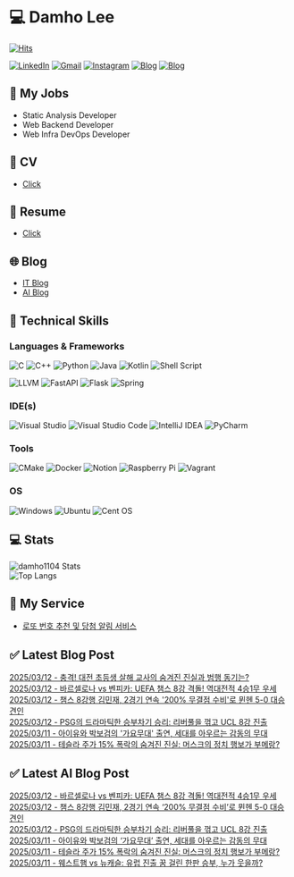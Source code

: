 
# 💻 Damho Lee

[![Hits](https://hits.seeyoufarm.com/api/count/incr/badge.svg?url=https%3A%2F%2Fgithub.com%2Fdamho1104&count_bg=%233D9CC8&title_bg=%23555555&icon=&icon_color=%23E7E7E7&title=hits&edge_flat=false)](https://hits.seeyoufarm.com)  

[![LinkedIn](https://img.shields.io/badge/Linkedin-%230077B5.svg?style=flat&logo=linkedin&logoColor=white)](https://www.linkedin.com/in/damho1104/)
[![Gmail](https://img.shields.io/badge/Gmail-D14836?style=flat&logo=gmail&logoColor=white)](mailto:damho1104@gmail.com)
[![Instagram](https://img.shields.io/badge/Instargram-%23E4405F.svg?style=flat&logo=Instagram&logoColor=white)](https://www.instagram.com/damho1104/)
[![Blog](https://img.shields.io/badge/Blog-%23000000.svg?style=flat&logo=Tistory&logoColor=white)](https://dmomo.co.kr/)
[![Blog](https://img.shields.io/badge/Blog-%23000000.svg?style=flat&logo=WordPress&logoColor=white)](https://blog.ai.dmomo.co.kr/)

## 📃 My Jobs
- Static Analysis Developer
- Web Backend Developer
- Web Infra DevOps Developer

## 📰 CV
- [Click](https://resume.dmomo.net/damho.lee/resume)  

## 📘 Resume
- [Click](https://damho1104.notion.site/8af3191b9815406d95708d9a0cea5a9e)  

## 🌐 Blog
- [IT Blog](https://dmomo.co.kr/)
- [AI Blog](https://blog.ai.dmomo.co.kr/)

## 💪 Technical Skills
### Languages & Frameworks
![C](https://img.shields.io/badge/c-%2300599C.svg?style=flat&logo=c&logoColor=white)
![C++](https://img.shields.io/badge/c++-%2300599C.svg?style=flat&logo=c%2B%2B&logoColor=white)
![Python](https://img.shields.io/badge/Python-3776AB.svg?&style=flat&logo=Python&logoColor=white)
![Java](https://img.shields.io/badge/java-%23ED8B00.svg?style=flat&logo=openjdk&logoColor=white)
![Kotlin](https://img.shields.io/badge/Kotlin-%237F52FF.svg?style=flat&logo=Kotlin&logoColor=white)
![Shell Script](https://img.shields.io/badge/Shell_script-%23121011.svg?style=flat&logo=gnu-bash&logoColor=white)  
  
![LLVM](https://img.shields.io/badge/LLVM/Clang-000B1D.svg?&style=flat&logo=LLVM&logoColor=white)
![FastAPI](https://img.shields.io/badge/FastAPI-005571?style=flat&logo=fastapi)
![Flask](https://img.shields.io/badge/Flask-%23000.svg?style=flat&logo=flask&logoColor=white)
![Spring](https://img.shields.io/badge/Springboot-%236DB33F.svg?style=flat&logo=spring&logoColor=white)
  
  
### IDE(s)
![Visual Studio](https://img.shields.io/badge/Visual%20Studio-5C2D91.svg?style=flat&logo=visual-studio&logoColor=white) 
![Visual Studio Code](https://img.shields.io/badge/Visual%20Studio%20Code-0078d7.svg?style=flat&logo=visual-studio-code&logoColor=white)
![IntelliJ IDEA](https://img.shields.io/badge/IntelliJIDEA-000000.svg?style=flat&logo=intellij-idea&logoColor=white) 
![PyCharm](https://img.shields.io/badge/PyCharm-143?style=flat&logo=pycharm&logoColor=black&color=black&labelColor=green) 


### Tools
![CMake](https://img.shields.io/badge/CMake-%23008FBA.svg?style=flat&logo=cmake&logoColor=white)
![Docker](https://img.shields.io/badge/docker-%230db7ed.svg?style=flat&logo=docker&logoColor=white)
![Notion](https://img.shields.io/badge/Notion-%23000000.svg?style=flat&logo=notion&logoColor=white)
![Raspberry Pi](https://img.shields.io/badge/-RaspberryPi-C51A4A?style=flat&logo=Raspberry-Pi)
![Vagrant](https://img.shields.io/badge/Vagrant-%231563FF.svg?style=flat&logo=vagrant&logoColor=white)


### OS
![Windows](https://img.shields.io/badge/Windows-0078D6?style=flat&logo=windows&logoColor=white)
![Ubuntu](https://img.shields.io/badge/Ubuntu-E95420?style=flat&logo=ubuntu&logoColor=white)
![Cent OS](https://img.shields.io/badge/Cent%20OS-002260?style=flat&logo=centos&logoColor=F0F0F0)


## :computer: Stats
![damho1104 Stats](https://github-readme-stats.vercel.app/api?username=damho1104&hide=issues&show_icons=true&theme=dark)  
![Top Langs](https://github-readme-stats.vercel.app/api/top-langs/?username=damho1104&layout=compact&theme=dark)


## 📣 My Service
- [로또 번호 추천 및 당첨 알림 서비스](https://lotto.dmomo.co.kr/)  


## ✅ Latest Blog Post

[2025/03/12 - 충격! 대전 초등생 살해 교사의 숨겨진 진실과 범행 동기는?](https://dmomo.co.kr/190) <br/>
[2025/03/12 - 바르셀로나 vs 벤피카: UEFA 챔스 8강 격돌! 역대전적 4승1무 우세](https://dmomo.co.kr/189) <br/>
[2025/03/12 - 챔스 8강행 김민재, 2경기 연속 '200% 무결점 수비'로 뮌헨 5-0 대승 견인](https://dmomo.co.kr/188) <br/>
[2025/03/12 - PSG의 드라마틱한 승부차기 승리: 리버풀을 꺾고 UCL 8강 진출](https://dmomo.co.kr/187) <br/>
[2025/03/11 - 아이유와 박보검의 '가요무대' 출연, 세대를 아우르는 감동의 무대](https://dmomo.co.kr/186) <br/>
[2025/03/11 - 테슬라 주가 15% 폭락의 숨겨진 진실: 머스크의 정치 행보가 부메랑?](https://dmomo.co.kr/185) <br/>

## ✅ Latest AI Blog Post
[2025/03/12 - 바르셀로나 vs 벤피카: UEFA 챔스 8강 격돌! 역대전적 4승1무 우세](https://blog.ai.dmomo.co.kr/trend/1232) <br/>
[2025/03/12 - 챔스 8강행 김민재, 2경기 연속 ‘200% 무결점 수비’로 뮌헨 5-0 대승 견인](https://blog.ai.dmomo.co.kr/trend/1229) <br/>
[2025/03/12 - PSG의 드라마틱한 승부차기 승리: 리버풀을 꺾고 UCL 8강 진출](https://blog.ai.dmomo.co.kr/trend/1226) <br/>
[2025/03/11 - 아이유와 박보검의 ‘가요무대’ 출연, 세대를 아우르는 감동의 무대](https://blog.ai.dmomo.co.kr/trend/1223) <br/>
[2025/03/11 - 테슬라 주가 15% 폭락의 숨겨진 진실: 머스크의 정치 행보가 부메랑?](https://blog.ai.dmomo.co.kr/trend/1220) <br/>
[2025/03/11 - 웨스트햄 vs 뉴캐슬: 유럽 진출 꿈 걸린 한판 승부, 누가 웃을까?](https://blog.ai.dmomo.co.kr/trend/1217) <br/>
